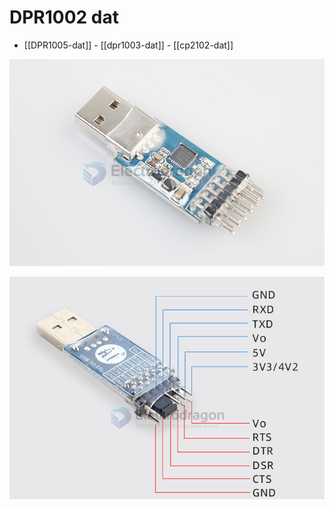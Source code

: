 
# DPR1002 dat 

- [[DPR1005-dat]] - [[dpr1003-dat]] - [[cp2102-dat]]

![](00-13-16-10-08-2023.png)

![](09-13-16-10-08-2023.png)


